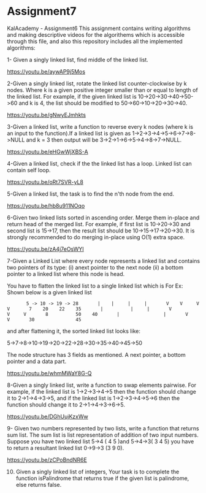 # Assignment7
KalAcademy - Assignment6 This assignment contains writing algorithms and making descriptive videos for the algorithems which is accessible through this file, and also this repository includes all the implemented algorithms:

1- Given a singly linked list, find middle of the linked list. 

https://youtu.be/aywAP9j5Mos

2-Given a singly linked list, rotate the linked list counter-clockwise by k nodes. Where k is a given positive integer smaller than or equal to length of the linked list. For example, if the given linked list is 10->20->30->40->50->60 and k is 4, the list should be modified to 50->60->10->20->30->40.

https://youtu.be/gNwyEJmhkts

3-Given a linked list, write a function to reverse every k nodes (where k is an input to the function).If a linked list is given as 1->2->3->4->5->6->7->8->NULL and k = 3 then output will be 3->2->1->6->5->4->8->7->NULL.

https://youtu.be/eHGwWjXBS-A

4-Given a linked list, check if the the linked list has a loop. Linked list can contain self loop.

https://youtu.be/oRt7SVR-yL8

5-Given a linked list, the task is to find the n'th node from the end. 

https://youtu.be/hb8u911NOqo

6-Given two linked lists sorted in ascending order. Merge them in-place and return head of the merged list.   For example, if first list is 10->20->30 and second list is 15->17, then the result list should be 10->15->17->20->30.
It is strongly recommended to do merging in-place using O(1) extra space.

https://youtu.be/zA4j7eOsWYI

7-Given a Linked List where every node represents a linked list and contains two pointers of its type:
(i) anext pointer to the next node
(ii) a bottom pointer to a linked list where this node is head.

You have to flatten the linked list to a single linked list which is
For Ex: Shown below is a given linked list

           5 -> 10 -> 19 -> 28       |    |     |     |       V    V     V     V       7    20    22    35       |          |     |       V          V     V       8          50    40       |                |       V                V       30               45

and after flattening it, the sorted linked list looks like:

 5->7->8->10->19->20->22->28->30->35->40->45->50

The  node structure has 3 fields as mentioned. A next pointer, a bottom pointer and a data part.

https://youtu.be/whmMWaY8G-Q

8-Given a singly linked list, write a function to swap elements pairwise. For example, if the linked list is 1->2->3->4->5 then the function should change it to 2->1->4->3->5, and if the linked list is 1->2->3->4->5->6 then the function should change it to 2->1->4->3->6->5.

https://youtu.be/DGhUujKzxWw

9- Given two numbers represented by two lists, write a function that returns sum list. The sum list is list representation of addition of two input numbers.
Suppose you have two linked list 5->4 ( 4 5 )and 5->4->3( 3 4 5) you have to return  a resultant linked list 0->9->3 (3 9 0).

https://youtu.be/zCPoBndNR6E

10. Given a singly linked list of integers, Your task is to complete the function isPalindrome that returns true if the given list is palindrome, else returns false.


